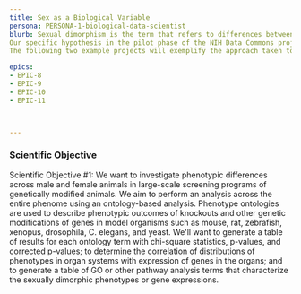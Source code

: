 ```yaml
---
title: Sex as a Biological Variable
persona: PERSONA-1-biological-data-scientist
blurb: Sexual dimorphism is the term that refers to differences between males and females of the same species. In medicine, we study sex and gender medicine with the goal of understanding fundamental differences of biology and behaviour between women and men in order to improve health care for both sexes by tailoring diagnostic, screening, and treatment strategies for men and women.
Our specific hypothesis in the pilot phase of the NIH Data Commons project is that we can use the model organism data resources in the Alliance of Genomic Resources and the tissue-based gene expression data in the Genotype-Tissue Expression (GTEx) project to understand some aspects of the differences between male and female biology at genome scale. An additional hypothesis is that we can use this information to inform our analysis of male and female participants in the TOPMed project. 
The following two example projects will exemplify the approach taken to model organism and GTEx data.

epics:
- EPIC-8
- EPIC-9
- EPIC-10
- EPIC-11



---
```


### Scientific Objective 

Scientific Objective #1: We want to investigate phenotypic differences across male and female animals in large-scale screening programs of genetically modified animals. We aim to perform an analysis across the entire phenome using an ontology-based analysis. Phenotype ontologies are used to describe phenotypic outcomes of knockouts and other genetic modifications of genes in model organisms such as mouse, rat, zebrafish, xenopus, drosophila, C. elegans, and yeast. We'll want to generate a table of results for each ontology term with chi-square statistics, p-values, and corrected p-values; to determine the correlation of distributions of phenotypes in organ systems with expression of genes in the organs; and to generate a table of GO or other pathway analysis terms that characterize the sexually dimorphic phenotypes or gene expressions.
